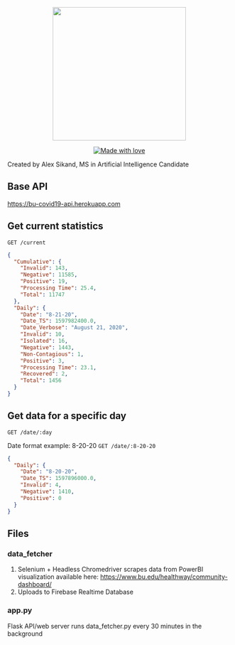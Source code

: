<p align="center">
  <img src="https://upload.wikimedia.org/wikipedia/en/thumb/1/15/Boston_University_Terriers_logo.svg/1200px-Boston_University_Terriers_logo.svg.png" width="300" />
</p>

<p align="center">
  <a href="#">
    <img src="https://img.shields.io/badge/made%20with-love-E760A4.svg" alt="Made with love">
  </a>
</p>

Created by Alex Sikand, MS in Artificial Intelligence Candidate 

## Base API 
https://bu-covid19-api.herokuapp.com

## Get current statistics
`GET /current`
```json
{
  "Cumulative": {
    "Invalid": 143, 
    "Negative": 11585, 
    "Positive": 19, 
    "Processing Time": 25.4, 
    "Total": 11747
  }, 
  "Daily": {
    "Date": "8-21-20", 
    "Date_TS": 1597982400.0, 
    "Date_Verbose": "August 21, 2020", 
    "Invalid": 10, 
    "Isolated": 16, 
    "Negative": 1443, 
    "Non-Contagious": 1, 
    "Positive": 3, 
    "Processing Time": 23.1, 
    "Recovered": 2, 
    "Total": 1456
  }
}
```

## Get data for a specific day
`GET /date/:day`

Date format example: 8-20-20
`GET /date/:8-20-20`

```json
{
  "Daily": {
    "Date": "8-20-20", 
    "Date_TS": 1597896000.0, 
    "Invalid": 4, 
    "Negative": 1410, 
    "Positive": 0
  }
}
```

## Files 
### data_fetcher

1) Selenium + Headless Chromedriver scrapes data from PowerBI visualization available here: https://www.bu.edu/healthway/community-dashboard/
2) Uploads to Firebase Realtime Database 

### app.py 

Flask API/web server
runs data_fetcher.py every 30 minutes in the background 
